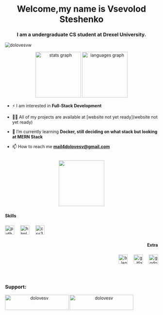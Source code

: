 <h1 align="center">Welcome,my name is Vsevolod Steshenko</h1>
<h3 align="center">I am a undergraduate CS student at Drexel University.</h3> <p align="left"> <img src="https://komarev.com/ghpvc/?username=dolovesvw&label=Profile%20views&color=0e75b6&style=flat" alt="dolovesvw" /> </p>

<div align="center">
  <img src="https://github-readme-stats.vercel.app/api?username=dolovesvw&hide_title=false&hide_rank=false&show_icons=true&include_all_commits=true&count_private=true&disable_animations=false&theme=apprentice&locale=en&hide_border=false&order=1" height="150" alt="stats graph"  />
  <img src="https://github-readme-stats.vercel.app/api/top-langs?username=dolovesvw&locale=en&hide_title=false&layout=compact&card_width=320&langs_count=5&theme=apprentice&hide_border=false&order=2" height="150" alt="languages graph"  />
</div>

- ⚡ I am interested in **Full-Stack Development**

- 👨‍💻 All of my projects are available at [website not yet ready](website not yet ready)

- 🌱 I’m currently learning **Docker, still deciding on what stack but looking at MERN Stack**

- 📫 How to reach me **mail4dolovesv@gmail.com**

<br clear="both">

<div align="center">
  <img height="150" src="https://media.tenor.com/qJRMLPlR3_8AAAAi/maxwell-cat.gif"  />
</div>

###

<h4 align="left">Skills</h4>

###

<div align="left">
  <img src="https://cdn.jsdelivr.net/gh/devicons/devicon/icons/python/python-original.svg" height="30" alt="python logo"  />
  <img width="12" />
  <img src="https://cdn.jsdelivr.net/gh/devicons/devicon/icons/html5/html5-original.svg" height="30" alt="html5 logo"  />
  <img width="12" />
  <img src="https://cdn.jsdelivr.net/gh/devicons/devicon/icons/css3/css3-original.svg" height="30" alt="css3 logo"  />
  <img width="12" />
</div>

###

<h4 align="right">Extra</h4>

###

<div align="right">
  <img src="https://cdn.jsdelivr.net/gh/devicons/devicon/icons/blender/blender-original.svg" height="30" alt="blender logo"  />
  <img width="12" />
  <img src="https://cdn.jsdelivr.net/gh/devicons/devicon/icons/gitlab/gitlab-original.svg" height="30" alt="gitlab logo"  />
  <img width="12" />
  <img src="https://cdn.jsdelivr.net/gh/devicons/devicon/icons/godot/godot-original.svg" height="30" alt="godot logo"  />
</div>

###

<br clear="both">

<div align="center">

<h3 align="left">Support:</h3>
<p><a href="https://www.buymeacoffee.com/dolovesv"> <img align="left" src="https://cdn.buymeacoffee.com/buttons/v2/default-yellow.png" height="50" width="210" alt="dolovesv" /></a><a href="https://ko-fi.com/dolovesv"> <img align="left" src="https://cdn.ko-fi.com/cdn/kofi3.png?v=3" height="50" width="210" alt="dolovesv" /></a></p><br><br>
